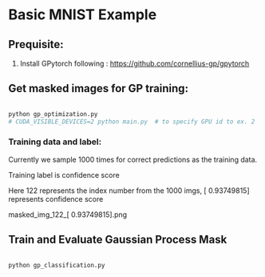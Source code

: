 # Basic MNIST Example

## Prequisite:
1. Install GPytorch following : https://github.com/cornellius-gp/gpytorch

## Get masked images for GP training:  

```bash

python gp_optimization.py
# CUDA_VISIBLE_DEVICES=2 python main.py  # to specify GPU id to ex. 2
```

### Training data and label:

Currently we sample 1000 times for correct predictions as the training data. 

Training label is confidence score

Here 122 represents the index number from the 1000 imgs, [ 0.93749815] represents confidence score

masked_img_122_[ 0.93749815].png


## Train  and Evaluate Gaussian Process Mask

```bash

python gp_classification.py

```